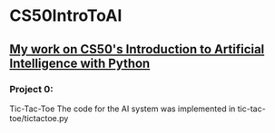 # CS50IntroToAI
## [My work on CS50's Introduction to Artificial Intelligence with Python](https://cs50.harvard.edu/ai/2020/)

### Project 0:
Tic-Tac-Toe
The code for the AI system was implemented in tic-tac-toe/tictactoe.py

